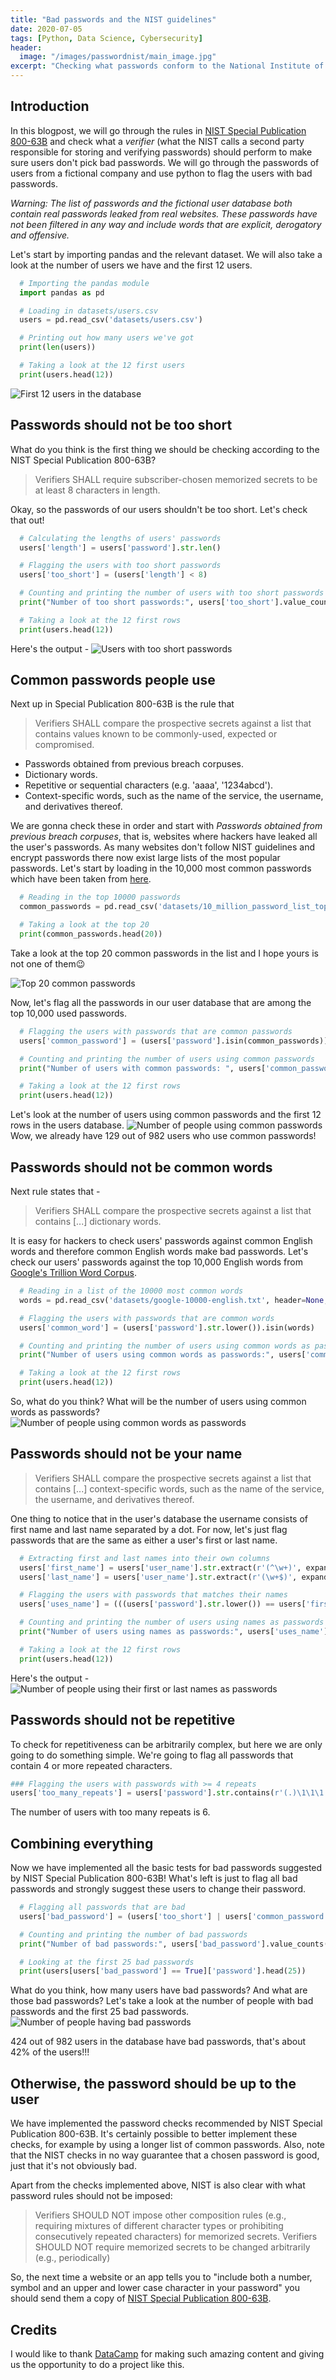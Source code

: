 ```yaml
---
title: "Bad passwords and the NIST guidelines"
date: 2020-07-05
tags: [Python, Data Science, Cybersecurity]
header:
  image: "/images/passwordnist/main_image.jpg"
excerpt: "Checking what passwords conform to the National Institute of Standard and Technology guidelines."
---
```


## Introduction
In this blogpost, we will go through the rules in [NIST Special Publication 800-63B](https://pages.nist.gov/800-63-3/sp800-63b.html) and check what a *verifier* (what the NIST calls a second party responsible for storing and verifying passwords) should perform to make sure users don't pick bad passwords. We will go through the passwords of users from a fictional company and use python to flag the users with bad passwords.

*Warning: The list of passwords and the fictional user database both contain real passwords leaked from real websites. These passwords have not been filtered in any way and include words that are explicit, derogatory and offensive.*

Let's start by importing pandas and the relevant dataset. We will also take a look at the number of users we have and the first 12 users.
```python
  # Importing the pandas module
  import pandas as pd

  # Loading in datasets/users.csv
  users = pd.read_csv('datasets/users.csv')

  # Printing out how many users we've got
  print(len(users))

  # Taking a look at the 12 first users
  print(users.head(12))
```
<img src="{{ site.url }}{{ site.baseurl }}/images/passwordnist/users.PNG" alt="First 12 users in the database">

## Passwords should not be too short
What do you think is the first thing we should be checking according to the NIST Special Publication 800-63B?

> Verifiers SHALL require subscriber-chosen memorized secrets to be at least 8 characters in length.

Okay, so the passwords of our users shouldn't be too short. Let's check that out!

```python
  # Calculating the lengths of users' passwords
  users['length'] = users['password'].str.len()

  # Flagging the users with too short passwords
  users['too_short'] = (users['length'] < 8)

  # Counting and printing the number of users with too short passwords
  print("Number of too short passwords:", users['too_short'].value_counts()[1])

  # Taking a look at the 12 first rows
  print(users.head(12))
```
Here's the output -
<img src="{{ site.url }}{{ site.baseurl }}/images/passwordnist/tooshort.PNG" alt="Users with too short passwords">

## Common passwords people use
Next up in Special Publication 800-63B is the rule that
> Verifiers SHALL compare the prospective secrets against a list that contains values known to be commonly-used, expected or compromised.
- Passwords obtained from previous breach corpuses.
- Dictionary words.
- Repetitive or sequential characters (e.g. 'aaaa', '1234abcd').
- Context-specific words, such as the name of the service, the username, and derivatives thereof.

We are gonna check these in order and start with *Passwords obtained from previous breach corpuses*, that is, websites where hackers have leaked all the user's passwords. As many websites don't follow NIST guidelines and encrypt passwords there now exist large lists of the most popular passwords. Let's start by loading in the 10,000 most common passwords which have been taken from [here](https://github.com/danielmiessler/SecLists/tree/master/Passwords).

```python
  # Reading in the top 10000 passwords
  common_passwords = pd.read_csv('datasets/10_million_password_list_top_10000.txt', header=None, squeeze=True)

  # Taking a look at the top 20
  print(common_passwords.head(20))
```
Take a look at the top 20 common passwords in the list and I hope yours is not one of them:wink:

<img src="{{ site.url }}{{ site.baseurl }}/images/passwordnist/top20_common.PNG" alt="Top 20 common passwords">

Now, let's flag all the passwords in our user database that are among the top 10,000 used passwords.

```python
  # Flagging the users with passwords that are common passwords
  users['common_password'] = (users['password'].isin(common_passwords))

  # Counting and printing the number of users using common passwords
  print("Number of users with common passwords: ", users['common_password'].value_counts()[1])

  # Taking a look at the 12 first rows
  print(users.head(12))
```
Let's look at the number of users using common passwords and the first 12 rows in the users database.
<img src="{{ site.url }}{{ site.baseurl }}/images/passwordnist/common_password.PNG" alt="Number of people using common passwords">
Wow, we already have 129 out of 982 users who use common passwords!

## Passwords should not be common words
Next rule states that -
> Verifiers SHALL compare the prospective secrets against a list that contains [...] dictionary words.

It is easy for hackers to check users' passwords against common English words and therefore common English words make bad passwords. Let's check our users' passwords against the top 10,000 English words from [Google's Trillion Word Corpus](https://github.com/first20hours/google-10000-english).
```python
  # Reading in a list of the 10000 most common words
  words = pd.read_csv('datasets/google-10000-english.txt', header=None, squeeze=True)

  # Flagging the users with passwords that are common words
  users['common_word'] = (users['password'].str.lower()).isin(words)

  # Counting and printing the number of users using common words as passwords
  print("Number of users using common words as passwords:", users['common_word'].value_counts()[1])

  # Taking a look at the 12 first rows
  print(users.head(12))
````
So, what do you think? What will be the number of users using common words as passwords?
<img src="{{ site.url }}{{ site.baseurl }}/images/passwordnist/common_word.PNG" alt="Number of people using common words as passwords">

## Passwords should not be your name
> Verifiers SHALL compare the prospective secrets against a list that contains [...] context-specific words, such as the name of the service, the username, and derivatives thereof.

One thing to notice that in the user's database the username consists of first name and last name separated by a dot. For now, let's just flag passwords that are the same as either a user's first or last name.

```python
  # Extracting first and last names into their own columns
  users['first_name'] = users['user_name'].str.extract(r'(^\w+)', expand=False)
  users['last_name'] = users['user_name'].str.extract(r'(\w+$)', expand=False)

  # Flagging the users with passwords that matches their names
  users['uses_name'] = (((users['password'].str.lower()) == users['first_name']) | ((users['password'].str.lower()) == users['last_name']))

  # Counting and printing the number of users using names as passwords
  print("Number of users using names as passwords:", users['uses_name'].value_counts()[1])

  # Taking a look at the 12 first rows
  print(users.head(12))
```
Here's the output -
<img src="{{ site.url }}{{ site.baseurl }}/images/passwordnist/uses_name.PNG" alt="Number of people using their first or last names as passwords">

## Passwords should not be repetitive
To check for repetitiveness can be arbitrarily complex, but here we are only going to do something simple. We're going to flag all passwords that contain 4 or more repeated characters.

```python
### Flagging the users with passwords with >= 4 repeats
users['too_many_repeats'] = users['password'].str.contains(r'(.)\1\1\1')
```
The number of users with too many repeats is 6.

## Combining everything
Now we have implemented all the basic tests for bad passwords suggested by NIST Special Publication 800-63B! What's left is just to flag all bad passwords and strongly suggest these users to change their password.
```python
  # Flagging all passwords that are bad
  users['bad_password'] = (users['too_short'] | users['common_password'] | users['common_word'] | users['uses_name'] | users['too_many_repeats'])

  # Counting and printing the number of bad passwords
  print("Number of bad passwords:", users['bad_password'].value_counts()[1])

  # Looking at the first 25 bad passwords
  print(users[users['bad_password'] == True]['password'].head(25))
```
What do you think, how many users have bad passwords? And what are those bad passwords? Let's take a look at the number of people with bad passwords and the first 25 bad passwords.
<img src="{{ site.url }}{{ site.baseurl }}/images/passwordnist/bad_passwords.PNG" alt="Number of people having bad passwords">

424 out of 982 users in the database have bad passwords, that's about 42% of the users!!!

## Otherwise, the password should be up to the user
We have implemented the password checks recommended by NIST Special Publication 800-63B. It's certainly possible to better implement these checks, for example by using a longer list of common passwords. Also, note that the NIST checks in no way guarantee that a chosen password is good, just that it's not obviously bad.

Apart from the checks implemented above, NIST is also clear with what password rules should not be imposed:
> Verifiers SHOULD NOT impose other composition rules (e.g., requiring mixtures of different character types or prohibiting consecutively repeated characters) for memorized secrets. Verifiers SHOULD NOT require memorized secrets to be changed arbitrarily (e.g., periodically)

So, the next time a website or an app tells you to "include both a number, symbol and an upper and lower case character in your password" you should send them a copy of [NIST Special Publication 800-63B](https://pages.nist.gov/800-63-3/sp800-63b.html).

## Credits
I would like to thank [DataCamp](https://www.datacamp.com/) for making such amazing content and giving us the opportunity to do a project like this.
